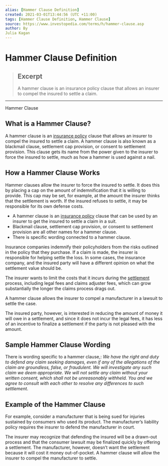 ```yaml
---
alias: [Hammer Clause Definition]
created: 2021-03-01T13:44:56 (UTC +11:00)
tags: [Hammer Clause Definition, Hammer Clause]
source: https://www.investopedia.com/terms/h/hammer-clause.asp
author: By
Julia Kagan
---
```


# Hammer Clause Definition

> ## Excerpt
> A hammer clause is an insurance policy clause that allows an insurer to compel the insured to settle a claim.

---

Hammer Clause
## What is a Hammer Clause?

A hammer clause is an [insurance policy](https://www.investopedia.com/articles/pf/06/insurancecontracts.asp) clause that allows an insurer to compel the insured to settle a claim. A hammer clause is also known as a blackmail clause, settlement cap provision, or consent to settlement provision. This clause gets its name from the power given to the insurer to force the insured to settle, much as how a hammer is used against a nail.

## How a Hammer Clause Works

Hammer clauses allow the insurer to force the insured to settle. It does this by placing a cap on the amount of indemnification that it is willing to provide. This cap may be set, for example, at the amount the insurer thinks that the settlement is worth. If the insured refuses to settle, it may be responsible for its own defense costs.

-   A hammer clause is an [insurance policy](https://www.investopedia.com/articles/pf/06/insurancecontracts.asp) clause that can be used by an insurer to get the insured to settle a claim in a suit.
-   Blackmail clause, settlement cap provision, or consent to settlement provision are all other names for a hammer clause.
-   There is specific wording connected to a hammer clause.

Insurance companies indemnify their policyholders from the risks outlined in the policy that they purchase. If a claim is made, the insurer is responsible for helping settle the loss. In some cases, the insurance company, and the insured party will have a different opinion on what the settlement value should be.

The insurer wants to limit the costs that it incurs during the [settlement](https://www.investopedia.com/terms/s/settlement_period.asp) process, including legal fees and claims adjuster fees, which can grow substantially the longer the claims process drags out.

A hammer clause allows the insurer to compel a manufacturer in a lawsuit to settle the case.

The insured party, however, is interested in reducing the amount of money it will owe in a settlement, and since it does not incur the legal fees, it has less of an incentive to finalize a settlement if the party is not pleased with the amount.

## Sample Hammer Clause Wording

There is wording specific to a hammer clause,: _We have the right and duty to defend any claim seeking damages, even if any of the allegations of the claim are groundless, false, or fraudulent. We will investigate any such claim we deem appropriate. We will not settle any claim without your written consent, which shall not be unreasonably withheld. You and we agree to consult with each other to resolve any differences to such settlement_.

## Example of the Hammer Clause

For example, consider a manufacturer that is being sued for injuries sustained by consumers who used its product. The manufacturer’s liability policy requires the insurer to defend the manufacturer in court.

The insurer may recognize that defending the insured will be a drawn-out process and that the consumer lawsuit may be finalized quickly by offering a settlement. The manufacturer, however, doesn’t want the settlement because it will cost it money out-of-pocket. A hammer clause will allow the insurer to compel the manufacturer to settle.
